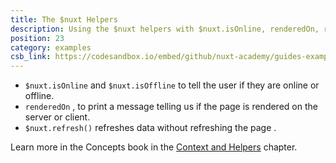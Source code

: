 ```yaml
---
title: The $nuxt Helpers
description: Using the $nuxt helpers with $nuxt.isOnline, renderedOn, refresh(), onNuxtReady
position: 23
category: examples
csb_link: https://codesandbox.io/embed/github/nuxt-academy/guides-examples/tree/master/02_concepts/02_context_helpers-helpers?
---
```


- `$nuxt.isOnline` and `$nuxt.isOffline` to tell the user if they are online or offline.
- `renderedOn` , to print a message telling us if the page is rendered on the server or client.
- `$nuxt.refresh()` refreshes data without refreshing the page .

<base-alert type="next">

Learn more in the Concepts book in the [Context and Helpers](/guides/concepts/context-helpers#helpers) chapter.

</base-alert>

<code-sandbox :src="csb_link"></code-sandbox>
